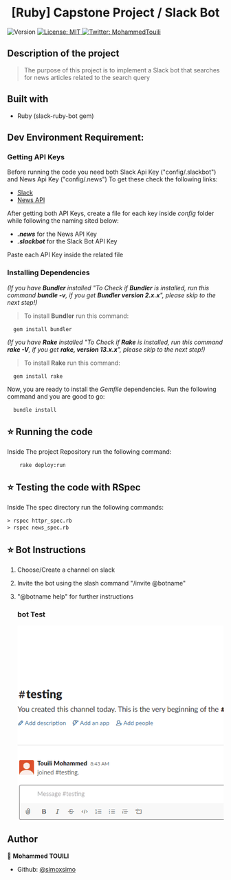 <h1 align="center">[Ruby] Capstone Project / Slack Bot</h1>
<p>
  <img alt="Version" src="https://img.shields.io/badge/version-0.0.1-blue.svg?cacheSeconds=2592000" />
  <a href="#" target="_blank">
    <img alt="License: MIT " src="https://img.shields.io/badge/License-MIT -yellow.svg" />
  </a>
  <a href="https://twitter.com/MohammedTouili " target="_blank">
    <img alt="Twitter: MohammedTouili " src="https://img.shields.io/twitter/follow/MohammedTouili.svg?style=social" />
  </a>
</p>

## Description of the project 

>The purpose of this project is to implement a Slack bot that searches for news articles related to the search query

## Built with
<ul>
  <li>Ruby (slack-ruby-bot gem)</li>
</ul>

## Dev Environment Requirement:

### Getting API Keys

Before running the code you need both Slack Api Key ("config/.slackbot") and News Api Key ("config/.news") To get these check the following links:
- [Slack](https://my.slack.com/services/new/bot)
- [News API](https://newsapi.org/account)

After getting both API Keys, create a file for each key inside _config_ folder while following the naming sited below:
- **_.news_** for the News API Key
- **_.slackbot_** for the Slack Bot API Key

Paste each API Key inside the related file

### Installing Dependencies

_(If you have **Bundler** installed "To Check if **Bundler** is installed, run this command **_bundle -v_**, if you get **_Bundler version 2.x.x_**", please skip to the next step!)_
> To install **Bundler** run this command:
```
  gem install bundler
```
_(If you have **Rake** installed "To Check if **Rake** is installed, run this command **_rake -V_**, if you get **_rake, version 13.x.x_**", please skip to the next step!)_
> To install **Rake** run this command:
```
  gem install rake
```
Now, you are ready to install the _Gemfile_ dependencies. Run the following command and you are good to go:
```
  bundle install 
```

## ⭐️ Running the code
Inside The project Repository run the following command:
```
    rake deploy:run
```
## ⭐️ Testing the code with RSpec
Inside The spec directory run the following commands:
```
> rspec httpr_spec.rb
> rspec news_spec.rb
```
## ⭐️ Bot Instructions
1. Choose/Create a channel on slack

2. Invite the bot using the slash command "/invite @botname"

3. "@botname help" for further instructions

   ### bot Test
   

   ![instructions](img/test.gif)

## Author

👤 **Mohammed TOUILI**
 
* Github: [@simoxsimo](https://github.com/https:\/\/github.com\/simoxsimo)
